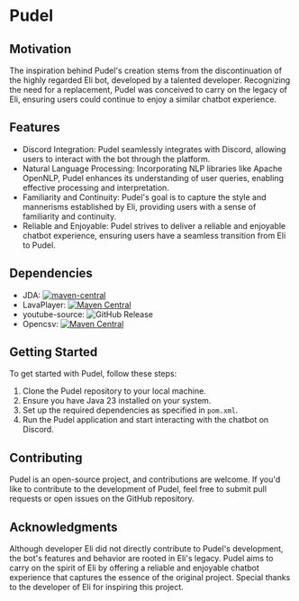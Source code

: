 # Pudel

## Motivation

The inspiration behind Pudel's creation stems from the discontinuation of the highly regarded Eli bot, developed by a talented developer. Recognizing the need for a replacement, Pudel was conceived to carry on the legacy of Eli, ensuring users could continue to enjoy a similar chatbot experience.

## Features

- Discord Integration: Pudel seamlessly integrates with Discord, allowing users to interact with the bot through the platform.
- Natural Language Processing: Incorporating NLP libraries like Apache OpenNLP, Pudel enhances its understanding of user queries, enabling effective processing and interpretation.
- Familiarity and Continuity: Pudel's goal is to capture the style and mannerisms established by Eli, providing users with a sense of familiarity and continuity.
- Reliable and Enjoyable: Pudel strives to deliver a reliable and enjoyable chatbot experience, ensuring users have a seamless transition from Eli to Pudel.

## Dependencies

- JDA: [![maven-central](https://img.shields.io/maven-central/v/net.dv8tion/JDA?color=blue)](https://mvnrepository.com/artifact/net.dv8tion/JDA/latest)
- LavaPlayer: [![Maven Central](https://img.shields.io/maven-central/v/dev.arbjerg/lavaplayer?versionPrefix=2)](https://central.sonatype.com/artifact/dev.arbjerg/lavaplayer)
- youtube-source: ![GitHub Release](https://img.shields.io/github/v/release/lavalink-devs/youtube-source)
- Opencsv: [![Maven Central](https://img.shields.io/maven-central/v/com.opencsv/opencsv)](https://opencsv.sourceforge.net/scm.html)

## Getting Started

To get started with Pudel, follow these steps:

1. Clone the Pudel repository to your local machine.
2. Ensure you have Java 23 installed on your system.
3. Set up the required dependencies as specified in `pom.xml`.
4. Run the Pudel application and start interacting with the chatbot on Discord.

## Contributing

Pudel is an open-source project, and contributions are welcome. If you'd like to contribute to the development of Pudel, feel free to submit pull requests or open issues on the GitHub repository.


## Acknowledgments

Although developer Eli did not directly contribute to Pudel's development, the bot's features and behavior are rooted in Eli's legacy. Pudel aims to carry on the spirit of Eli by offering a reliable and enjoyable chatbot experience that captures the essence of the original project. Special thanks to the developer of Eli for inspiring this project.
